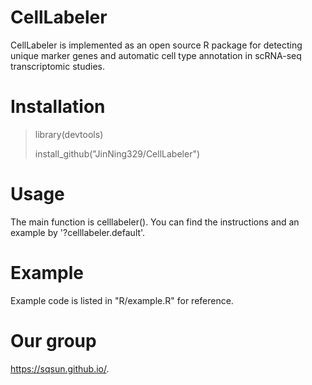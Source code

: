 # CellLabeler
CellLabeler is implemented as an open source R package for detecting unique marker genes and automatic cell type annotation in  scRNA-seq transcriptomic studies. 

# Installation

> library(devtools)
> 
> install_github("JinNing329/CellLabeler")

# Usage
The main function is celllabeler(). You can find the instructions and an example by '?celllabeler.default'.

# Example
Example code is listed in "R/example.R" for reference.

# Our group
https://sqsun.github.io/.
